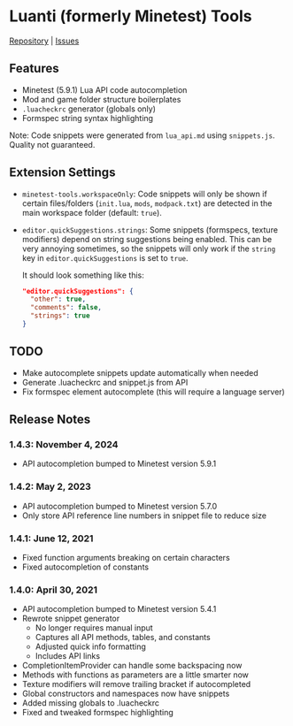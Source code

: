 # Luanti (formerly Minetest) Tools

[Repository](https://github.com/GreenXenith/minetest-tools/) | [Issues](https://github.com/GreenXenith/minetest-tools/issues/)

## Features

- Minetest (5.9.1) Lua API code autocompletion
- Mod and game folder structure boilerplates
- `.luacheckrc` generator (globals only)
- Formspec string syntax highlighting

Note: Code snippets were generated from `lua_api.md` using `snippets.js`. Quality not guaranteed.

## Extension Settings

- `minetest-tools.workspaceOnly`: Code snippets will only be shown if certain files/folders (`init.lua`, `mods`, `modpack.txt`) are detected in the main workspace folder (default: `true`).

- `editor.quickSuggestions.strings`: Some snippets (formspecs, texture modifiers) depend on string suggestions being enabled. This can be very annoying sometimes, so the snippets will only work if the `string` key in `editor.quickSuggestions` is set to `true`.

  It should look something like this:

  ```json
  "editor.quickSuggestions": {
    "other": true,
    "comments": false,
    "strings": true
  }
  ```

## TODO

- Make autocomplete snippets update automatically when needed
- Generate .luacheckrc and snippet.js from API
- Fix formspec element autocomplete (this will require a language server)

## Release Notes

### 1.4.3: November 4, 2024

- API autocompletion bumped to Minetest version 5.9.1

### 1.4.2: May 2, 2023

- API autocompletion bumped to Minetest version 5.7.0
- Only store API reference line numbers in snippet file to reduce size

### 1.4.1: June 12, 2021

- Fixed function arguments breaking on certain characters
- Fixed autocompletion of constants

### 1.4.0: April 30, 2021

- API autocompletion bumped to Minetest version 5.4.1
- Rewrote snippet generator
  - No longer requires manual input
  - Captures all API methods, tables, and constants
  - Adjusted quick info formatting
  - Includes API links
- CompletionItemProvider can handle some backspacing now
- Methods with functions as parameters are a little smarter now
- Texture modifiers will remove trailing bracket if autocompleted
- Global constructors and namespaces now have snippets
- Added missing globals to .luacheckrc
- Fixed and tweaked formspec highlighting
